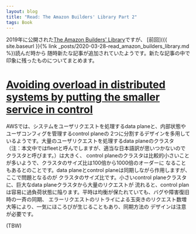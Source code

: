 ```yaml
---
layout: blog
title: "Read: The Amazon Builders' Library Part 2"
tags: Book
---
```


2019年に公開された[The Amazon Builders' Library](https://aws.amazon.com/builders-library/)ですが、
[前回]({{ site.baseurl }}{% link _posts/2020-03-28-read_amazon_builders_library.md %})読んだ時から
随時新たな記事が追加されていたようです。新たな記事の中で印象に残ったものについてまとめます。

<!--end_excerpt-->
# [Avoiding overload in distributed systems by putting the smaller service in control](https://aws.amazon.com/builders-library/avoiding-overload-in-distributed-systems-by-putting-the-smaller-service-in-control/)
AWSでは、システムをユーザリクエストを処理するdata planeと、内部状態やユーザコンフィグを管理するcontrol planeの
2つに分割するデザインを多用しているようです。大量のユーザリクエストを処理するdata planeのクラスタ
（注：本文中ではfleetと呼んでしますが、適当な日本語訳が思いつかないのでクラスタと呼びます。）は大きく、
control planeのクラスタは比較的小さいことが多いようで、クラスタのサイズ比は100倍から1000倍のオーダーに
なることもあるとのことです。data planeとcontrol planeは同期しながら作用しますが、ここで問題となるのが
クラスタのサイズ比です。小さいcontrol planeクラスタに、巨大なdata planeクラスタから大量のリクエストが
流れると、control planは容易に過負荷状態に陥ります。平時は均衡が保たれていても、バグや障害復旧時の一斉の同期、
エラーリクエストのリトライによる玉突きのリクエスト数増大等により、一気にほころびが生じることもあり、同期方法の
デザインは注意が必要です。

(TBW)